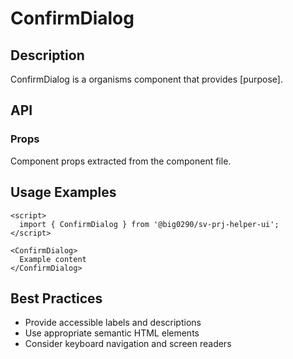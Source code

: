 # ConfirmDialog

## Description

ConfirmDialog is a organisms component that provides [purpose].

## API

### Props

Component props extracted from the component file.

## Usage Examples

```svelte
<script>
  import { ConfirmDialog } from '@big0290/sv-prj-helper-ui';
</script>

<ConfirmDialog>
  Example content
</ConfirmDialog>
```

## Best Practices

- Provide accessible labels and descriptions
- Use appropriate semantic HTML elements
- Consider keyboard navigation and screen readers
